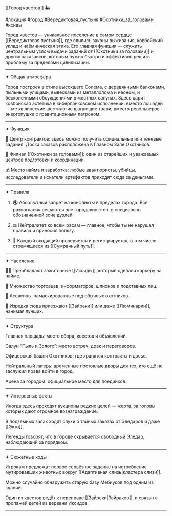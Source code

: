 [[Город квестов]] 🏜️

#локация #город #Вередиктовая_пустыня #Охотники_за_головами #ксиды

Город квестов — уникальное поселение в самом сердце [[Вередиктовая пустыня]], где слились законы выживания, ковбойский уклад и наёмническая этика. Его главная функция — служить центральным узлом выдачи заданий от [[Охотники за головами]] и других заказчиков, которым нужно быстро и эффективно решить проблему за пределами цивилизации.


---

✦ Общая атмосфера

Город построен в стиле высохшего Солема, с деревянными балконами, пыльными улицами, вывесками из металлолома и неоном, и бесконечными обсуждениями в местных салунах. Здесь царит ковбойская эстетика в киберпанковском исполнении: вместо лошадей — металлические шестиногие шагающие твари, вместо револьверов — энергопушки с гравитационным патроном.


---

✦ Функция

💼 Центр контрактов: здесь можно получить официальные или теневые задания. Доска заказов расположена в Главном Зале Охотников.

🧭 Филиал [[Охотники за головами]]: один из старейших и уважаемых центров подготовки и координации.

💰 Место найма и заработка: любые авантюристы, убийцы, исследователи и искатели артефактов приходят сюда за деньгами.



---

✦ Правила

1. 🔇 Абсолютный запрет на конфликты в пределах города. Все разногласия решаются вне городских стен, в специально обозначенной зоне дуэлей.


2. ⚖️ Нейтралитет ко всем расам — главное, чтобы ты не нарушал правила и приносил пользу.


3. 🪪 Каждый входящий проверяется и регистрируется, в том числе стремящиеся из [[Сумрачный путь]].




---

✦ Население

🧑‍🔧 Преобладают зажиточные [[Иксиды]], которые сделали карьеру на найме.

🤝 Множество торговцев, информаторов, шпионов и подставных лиц.

🎯 Ассасины, замаскированные под обычных охотников.

🧬 Изредка сюда приезжают [[Зайраки]] или даже [[Люминарии]], нанимая лучших.



---

✦ Структура

Главная площадь: место сбора, квестов и объявлений.

Салун “Пыль и Золото”: место встреч, драк и переговоров.

Офицерская башня Охотников: где хранятся контракты и досье.

Нейтральный лагерь: временные постоялые дворы для тех, кто ещё не заслужил права войти в город.

Арена за городом: официальное место для поединков.



---

✦ Интересные факты

Иногда здесь проходят аукционы редких целей — жертв, за головы которых дают огромное вознаграждение.

В подземных залах ходят слухи о тайных заказах от Эледаров и даже [[Экто]].

Легенды говорят, что в городе скрывается свободный Эледар, наблюдающий за порядком.



---

✦ Сюжетные ходы

Игрокам предложат первое серьёзное задание на истребление мутировавших животных вокруг [[Адаптивная слизь|кластера слизи]].

Можно случайно обнаружить старую базу Мёбиусов под одним из зданий.

Один из квестов ведёт к переправе [[Зайраки|Зайраков]], и связан с пропажей детей из деревни Иксидов.



---

